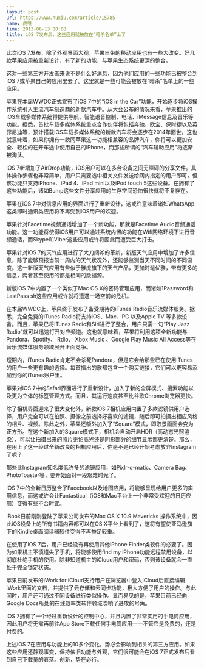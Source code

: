 ```yaml
---
layout: post
url: https://www.huxiu.com/article/15785
name: 虎嗅
time: 2013-06-13 08:08
title: iOS 7发布后，这些应用就被放在“暗杀名单”上了
---
```

此次iOS 7发布，除了外观界面大观，苹果自带的移动应用也有一些大改变。好几款苹果应用被重新设计，有了新的功能，与苹果生态系统更深的整合。

这对一些第三方开发者来说不是什么好消息，因为他们应用的一些功能已被整合到iOS 7或苹果自己的应用里去了。这里就是一些可能会被放在“暗杀”名单上的一些应用。

苹果在本届WWDC正式宣布了iOS 7中的“iOS in the Car”功能，开始逐步将iOS操作系统引入主流汽车制造商的新款汽车中。从大会公布的情况来看，苹果推出的iOS车载多媒体系统将提供导航、智能语音控制、电话、iMessage信息及音乐等功能。据悉，首批车载多媒体系统重点合作伙伴将包括奔驰、欧宝、保时捷以及英菲尼迪等，预计搭载iOS车载多媒体系统的新款汽车将会逐步在2014年面世。这也就意味着，如果你拥有一款同苹果这一功能相兼容的品牌汽车，你将可以更加安全、轻松的在开车途中使用自己的iPhone，而那些所谓的“汽车辅助应用”将逐渐被淘汰。

iOS 7新增加了AirDrop功能，iOS用户可以在多台设备之间无障碍的分享文件。具体操作步骤也非常简单，用户只需要选中相关文件发送给网内指定的用户即可，但该功能只支持iPhone、iPad 4、iPad mini以及iPod touch 5这些设备。在拥有了这些功能后，诸如Bump这些文件分享应用的生存空间恐怕很快就将不复存在。

苹果在iOS 7中对信息应用的界面进行了重新设计，这或许意味着诸如WhatsApp这类即时通讯类应用将不再受到iOS用户的欢迎。

苹果针对Facetime视频通话增加了一个新功能，那就是Facetime Audio音频通话功能。这一功能将使得iOS用户可以通过系统内置的功能在Wifi网络环境下进行音频通话，而Skype和Viber这些应用或许将因此而遭受巨大打击。

苹果针对iOS 7的天气应用进行了大刀阔斧的革新，新版天气应用中增加了许多信息，除了能够预报当前一周内的天气状况外，还能够监测当天不同时间的不同温度。这一新版天气应用有些似于雅虎旗下的天气产品，更加时髦优雅，带有更多的信息，两者甚至使用的都是相同的数据源。

新版iOS 7中内置了一个类似于Mac OS X的密码管理应用，而诸如1Password和LastPass sh这些应用或许就将遭遇一场空前的危机。

在本届WWDC上，苹果终于发布了备受期待的iTunes Radio音乐流媒体服务。据悉，完全免费的iTunes Radio将支持iOS、Mac、PC 以及Apple TV 等多款设备。而且，苹果已将iTunes Radio和Siri进行了整合，用户只需一句“Play Jazz Radio”就可以迅速打开对应频道。这也就意味着，苹果将利用这项全新功能与Pandora、Spotify、 Rdio、 Xbox Music 、Google Play Music All Access等在音乐流媒体服务领域展开正面竞争。

短期内，iTunes Radio肯定不会杀死Pandora，但是它会给那些已在使用iTunes的用户一些更有趣的选择。每首播出的歌都包含一个购买链接，它们可以更容易添加到你的iTunes账户里。

苹果对iOS 7中的Safari界面进行了重新设计，加入了新的全屏模式、搜索功能以及更为立体的标签管理方式。而且，其运行速度甚至比谷歌Chrome浏览器更快。

除了相机界面迎来了很大变化外，新款iOS 7相机应用内置了多款滤镜供用户选择，用户完全可以在拍照、摄像之前选择好喜欢的滤镜，随后即可拍摄出相应风格的相片、视频。除此之外，苹果还额外加入了“Square”模式，即取景画面会变为正方形。在这个新加入的Square模式下，相机会自动开启HDR（高动态光照渲染），可以让拍摄出来的照片无论高光还是阴影部分的细节显示都更清楚。那么，在用上了这一经过全新改良的相机应用后，你是不是已经开始考虑放弃Instagram了呢？

那些比Instagram知名度低许多的滤镜应用，如Pixlr-o-matic、Camera Bag、PhotoToaster等，要开始面对一段艰难时光了。

iOS 7中的全新日历整合了Facebook以及地图应用，将能够呈现给用户更多的实用信息，而这或许会让Fantastical（iOS和Mac平台上一个非常受欢迎的日历应用）变得有些不合时宜。

iBook日前刚刚登陆了苹果公司发布的Mac OS X 10.9 Mavericks 操作系统中，因此iOS设备上的所有书籍内容都可以在OS X平台上看到了，这将有望使亚马逊旗下的Kindle桌面阅读器软件变得不再举足轻重。

在使用了iOS 7后，用户已经没有再使用其他iPhone Finder类软件的必要了。因为如果机主不慎遗失了手机，将能够使用find my iPhone功能远程禁用设备，以彻底杜绝手机的使用。除非知道机主的iCloud用户和密码，否则该设备就会一直处于完全锁定状态。

苹果日前发布的iWork for iCloud支持用户在浏览器中登入iCloud后直接编辑iWork里面的文档，并提供了云存储和云同步功能，极大方便了用户的操作。与此同时，用户还可通过不同设备进行类似操作。显而易见的是，苹果目前已经向Google Docs所处的在线效率类软件领域吹响了进攻的号角。

iOS 7拥有了一个经过重新设计的控制中心，并且内置了非常实用的手电筒应用，因此用户将无需再前往App Store下载任何手电筒应用——不管它是免费的，还是付费的。

上述iOS 7在应用与功能上的10多个变化，势必会影响到相关的第三方应用。如果这些应用还静观事变，保持依旧功能与外观，它们很可能会在iOS 7正式发布后看到自己下载量的衰落。创新，势在必行。

